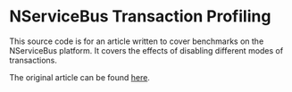 NServiceBus Transaction Profiling
=========================
This source code is for an article written to cover benchmarks on the NServiceBus platform.  It covers the effects of disabling different modes of transactions.

The original article can be found [here](http://kemahshore.com/blog/2014/12/31/profiling-nservicebus-transaction-options/).